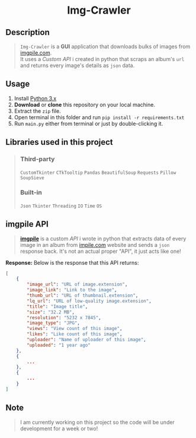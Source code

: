 <h1 align="center"> Img-Crawler </h1>

## **Description**
> `Img-Crawler` is a __GUI__ application that downloads bulks of images from [imgpile.com](https://imgpile.com/). </br> It uses a _Custom API_ i created in python that scraps an album's `url` and returns every image's details as `json` data.

## **Usage**
1. Install [Python 3.x](https://www.python.org/download)
2. __Download__ or __clone__ this repository on your local machine.
3. Extract the `zip` file.
4. Open terminal in this folder and run `pip install -r requirements.txt`
5. Run `main.py` either from terminal or just by double-clicking it.


## **Libraries used in this project**
> ### **Third-party**
> `CustomTkinter` `CTkTooltip` `Pandas` `BeautifulSoup` `Requests` `Pillow` `SoupSieve`
> ### **Built-in**
> `Json` `Tkinter` `Threading` `IO` `Time` `OS`


## **imgpile API**
> [**imgpile**](https://github.com/Anas-Shakeel/imgpile-custom-api) is a custom _API_ i wrote in python that extracts data of every image in an album from [impile.com](https://imgpile.com) website and sends a `json` response back. It's not an actual proper "API", it just acts like one! </br>

__Response:__ Below is the response that this API returns:
``` json
[
    {
        "image_url": "URL of image.extension",
        "image_link": "Link to the image",
        "thumb_url": "URL of thumbnail.extension",
        "lq_url": "URL of low-quality image.extension",
        "title": "Image title",
        "size": "32.2 MB",
        "resolution": "5232 x 7845",
        "image_type": "JPG",
        "views": "View count of this image",
        "likes": "Like count of this image",
        "uploader": "Name of uploader of this image",
        "uploaded": "1 year ago"
    },
    {
        ...
    },
    {
        ...
    }
]
```

## **Note**
> I am currently working on this project so the code will be under development for a week or two!
